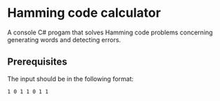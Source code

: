 # Hamming code calculator

A console C# progam that solves Hamming code problems concerning generating words and detecting errors.

## Prerequisites

The input should be in the following format:

```
1 0 1 1 0 1 1

```